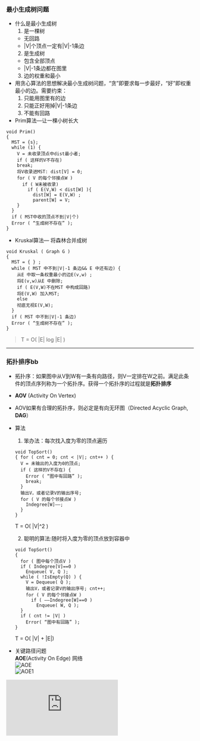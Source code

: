 ### 最小生成树问题
- 什么是最小生成树
  1. 是一棵树
    - 无回路
    - |V|个顶点一定有|V|-1条边
  2. 是生成树
    - 包含全部顶点
    - |V|-1条边都在图里
  3. 边的权重和最小
- 用贪心算法的思想解决最小生成树问题，“贪”即要求每一步最好，“好”即权重最小的边。需要约束：
  1. 只能用图里有的边
  2. 只能正好用掉|V|-1条边
  3. 不能有回路
- Prim算法—让一棵小树长大
```
void Prim()
{
  MST = {s};
  while (1) {
    V = 未收录顶点中dist最小者;
    if ( 这样的V不存在)
    break;
    将V收录进MST: dist[V] = 0;
    for ( V 的每个邻接点W )
      if ( W未被收录)
        if ( E(V,W) < dist[W] ){
          dist[W] = E(V,W) ;
          parent[W] = V;
    }
  }
  if ( MST中收的顶点不到|V|个)
  Error ( “生成树不存在” );
}
```
- Kruskal算法— 将森林合并成树
```
void Kruskal ( Graph G )
{
  MST = { } ;
  while ( MST 中不到|V|-1 条边&& E 中还有边) {
    从E 中取一条权重最小的边E(v,w) ;
    将E(v,w)从E 中删除;
    if ( E(V,W)不在MST 中构成回路)
    将E(V,W) 加入MST;
    else
    彻底无视E(V,W);
  }
  if ( MST 中不到|V|-1 条边)
  Error ( “生成树不存在” );
}
```

> T = O( |E| log |E| )

---
### 拓扑排序bb
- 拓扑序：如果图中从V到W有一条有向路径，则V一定排在W之前。满足此条件的顶点序列称为一个拓扑序。获得一个拓扑序的过程就是**拓扑排序**
- **AOV** (Activity On Vertex)
- AOV如果有合理的拓扑序，则必定是有向无环图（Directed Acyclic Graph, **DAG**）
- 算法
  1. 笨办法：每次找入度为零的顶点遍历
  ```
  void TopSort()
  { for ( cnt = 0; cnt < |V|; cnt++ ) {
    V = 未输出的入度为0的顶点;
    if ( 这样的V不存在) {
      Error ( “图中有回路” );
      break;
    }
    输出V，或者记录V的输出序号;
    for ( V 的每个邻接点W )
      Indegree[W]––;
    }
  }
  ```
  T = O( |V|^2 )
  
  2. 聪明的算法:随时将入度为零的顶点放到容器中  
  
  ```
  void TopSort()
  {
    for ( 图中每个顶点V )
    if ( Indegree[V]==0 )
      Enqueue( V, Q );
    while ( !IsEmpty(Q) ) {
      V = Dequeue( Q );
      输出V，或者记录V的输出序号; cnt++;
      for ( V 的每个邻接点W )
        if ( ––Indegree[W]==0 )
          Enqueue( W, Q );
    }
    if ( cnt != |V| )
      Error( “图中有回路” );
  }
  ```
  T = O( |V| + |E|)
  
- 关键路径问题  
**AOE**(Activity On Edge) 网络  
![AOE](https://github.com/zcenao21/Data-Structure/blob/master/photo/aoe.PNG?raw=true)  
![AOE1](https://github.com/zcenao21/Data-Structure/blob/master/photo/aoe1.PNG?raw=true)

![](http://latex.codecogs.com/gif.latex?%5Csum_a%5Eb%20ax&plus;bc&plus;d)
